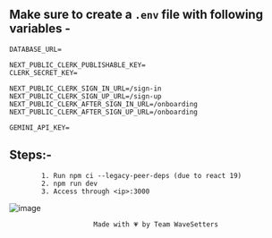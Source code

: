 

## Make sure to create a `.env` file with following variables -

```
DATABASE_URL=

NEXT_PUBLIC_CLERK_PUBLISHABLE_KEY=
CLERK_SECRET_KEY=

NEXT_PUBLIC_CLERK_SIGN_IN_URL=/sign-in
NEXT_PUBLIC_CLERK_SIGN_UP_URL=/sign-up
NEXT_PUBLIC_CLERK_AFTER_SIGN_IN_URL=/onboarding
NEXT_PUBLIC_CLERK_AFTER_SIGN_UP_URL=/onboarding

GEMINI_API_KEY=
```
##  Steps:- 
            1. Run npm ci --legacy-peer-deps (due to react 19)
            2. npm run dev
            3. Access through <ip>:3000


![image](https://github.com/user-attachments/assets/959f51ca-f7a1-4904-b1b3-efe5ba31a28b)

                         Made with 💗 by Team WaveSetters

